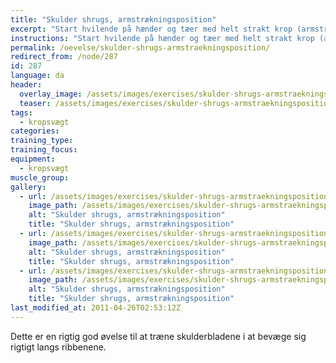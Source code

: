 ```yaml
---
title: "Skulder shrugs, armstrækningsposition"
excerpt: "Start hvilende på hænder og tæer med helt strakt krop (armstrækningsposition) og skub helt op i skuldrene. Fasthold positionen men fald ned i skuldrene, så skulderbladene kommer tættere på hinanden."
instructions: "Start hvilende på hænder og tæer med helt strakt krop (armstrækningsposition) og skub helt op i skuldrene. Fasthold positionen men fald ned i skuldrene, så skulderbladene kommer tættere på hinanden."
permalink: /oevelse/skulder-shrugs-armstraekningsposition/
redirect_from: /node/287
id: 287
language: da
header:
  overlay_image: /assets/images/exercises/skulder-shrugs-armstraekningsposition-0.jpg
  teaser: /assets/images/exercises/skulder-shrugs-armstraekningsposition-0-320.jpg
tags:
  - kropsvægt
categories:
training_type: 
training_focus: 
equipment:
  - kropsvægt
muscle_group:
gallery:
  - url: /assets/images/exercises/skulder-shrugs-armstraekningsposition-0.jpg
    image_path: /assets/images/exercises/skulder-shrugs-armstraekningsposition-0-320.jpg
    alt: "Skulder shrugs, armstrækningsposition"
    title: "Skulder shrugs, armstrækningsposition"
  - url: /assets/images/exercises/skulder-shrugs-armstraekningsposition-1.jpg
    image_path: /assets/images/exercises/skulder-shrugs-armstraekningsposition-1-320.jpg
    alt: "Skulder shrugs, armstrækningsposition"
    title: "Skulder shrugs, armstrækningsposition"
  - url: /assets/images/exercises/skulder-shrugs-armstraekningsposition-2.jpg
    image_path: /assets/images/exercises/skulder-shrugs-armstraekningsposition-2-320.jpg
    alt: "Skulder shrugs, armstrækningsposition"
    title: "Skulder shrugs, armstrækningsposition"
last_modified_at: 2011-04-26T02:53:12Z
---
```


Dette er en rigtig god øvelse til at træne skulderbladene i at bevæge sig rigtigt langs ribbenene.
